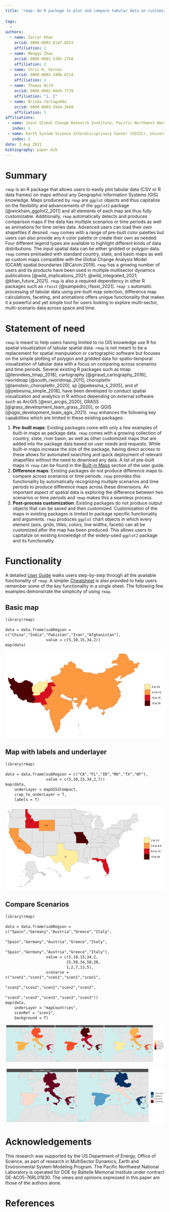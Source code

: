 ```yaml
---
title: 'rmap: An R package to plot and compare tabular data on customizable maps across scenarios and time'

tags:
  - 
authors:
  - name: Zarrar Khan
    orcid: 0000-0002-8147-8553
    affiliation: 1
  - name: Mengqi Zhao
    orcid: 0000-0001-5385-2758
    affiliation: 2 
  - name: Chris R. Vernon
    orcid: 0000-0002-3406-6214
    affiliation: 1  
  - name: Thomas Wild
    orcid: 0000-0002-6045-7729
    affiliation: "1, 2"
  - name: Brinda Yarlagadda 
    orcid: 0000-0003-2944-3449
    affiliation: 1  
affiliations:
 - name: Joint Global Change Research Institute, Pacific Northwest National Laboratory, College Park, MD, USA
   index: 1
 - name: Earth System Science Interdisciplinary Center (ESSIC), University of Maryland, College Park, MD, USA
   index: 2
date: 3 Aug 2021
bibliography: paper.bib
---
```


# Summary
`rmap` is an R package that allows users to easily plot tabular data (CSV or R data frames) on maps without any Geographic Information Systems (GIS) knowledge. Maps produced by `rmap` are `ggplot` objects and thus capitalize on the flexibility and advancements of the `ggplot2` package [@wickham_ggplot2_2011] and all elements of each map are thus fully customizable. Additionally, `rmap` automatically detects and produces comparison maps if the data has multiple scenarios or time periods as well as animations for time series data. Advanced users can load their own shapefiles if desired. `rmap` comes with a range of pre-built color palettes but users can also provide any `R` color palette or create their own as needed. Four different legend types are available to highlight different kinds of data distributions. The input spatial data can be either gridded or polygon data. `rmap` comes preloaded with standard country, state, and basin maps as well as custom maps compatible with the Global Change Analysis Model (GCAM) spatial boundaries [@Calvin:2019]. `rmap` has a growing number of users and its products have been used in multiple multisector dynamics publications [@wild_implications_2021; @wild_integrated_2021; @khan_future_2021]. `rmap` is also a required dependency in other R packages such as `rfasst` [@sampedro_rfasst_2021]. `rmap's` automatic processing of tabular data using pre-built map selection, difference map calculations, faceting, and animations offers unique functionality that makes it a powerful and yet simple tool for users looking to explore multi-sector, multi-scenario data across space and time.

# Statement of need
`rmap` is meant to help users having limited to no GIS knowledge use R for spatial visualization of tabular spatial data. `rmap` is not meant to be a replacement for spatial manipulation or cartographic software but focuses on the simple plotting of polygon and gridded data for spatio-temporal visualization of tabular data with a focus on comparing across scenarios and time periods. Several existing R packages such as tmap [@tennekes_tmap_2018], cartography [@giraud_cartography_2016], rworldmap [@south_rworldmap_2011], choroplethr [@lamstein_choroplethr_2020], sp [@pebesma_s_2005], and sf [@pebesma_simple_2018], have been developed to conduct spatial visualization and analytics in R without depending on external software such as ArcGIS [@esri_arcgis_2020], GRASS [@grass_development_team_grass_2020], or QGIS [@qgis_development_team_qgis_2021]. `rmap` enhances the following key capabilities which are limited in these existing packages:

1. **Pre-built maps**: Existing packages come with only a few examples of built-in maps as package data. `rmap` comes with a growing collection of  country, state, river basin, as well as other customized maps that are added into the package data based on user needs and requests. While built-in maps increase the size of the package, having direct access to these allows for automated searching and quick deployment of relevant shapefiles without the need to download any data. A list of pre-built maps in `rmap` can be found in the [Built-in Maps](https://jgcri.github.io/rmap/articles/vignette_map.html#maps) section of the user guide.
2. **Difference maps**: Existing packages do not produce difference maps to compare across scenarios or time periods. `rmap` provides this functionality by automatically recognizing multiple scenarios and time periods to produce difference maps across these dimensions. An important aspect of spatial data is exploring the difference between two scenarios or time periods and `rmap` makes this a seamless process.
3. **Post-process customization**: Existing packages do not produce output objects that can be saved and then customized. Customization of the maps in existing packages is limited to package specific functionality and arguments. `rmap` produces `ggplot` chart objects in which every element (axis, grids, titles, colors, line widths, facets) can all be customized after the map has been produced. This allows users to capitalize on existing knowledge of the widely-used `ggplot2` package and its functionality.

# Functionality

A detailed [User Guide](https://jgcri.github.io/rmap/articles/vignette_map.html) walks users step-by-step through all the available functionality of `rmap`. A simpler [Cheatsheet](https://jgcri.github.io/rmap/cheatsheet.pdf) is also provided to help users remember some of the key functionality in a single sheet. The following few examples demonstrate the simplicity of using `rmap`.

## Basic map

```
library(rmap)

data = data.frame(subRegion = c("China","India","Pakistan","Iran","Afghanistan"),
                  value = c(5,10,15,34,2))
map(data)
```

![Basic map plotted on data provided. `rmap` automatically chooses a country map based on the names in the 'subRegion' column in the data table.](mapCountries.png)

## Map with labels and underlayer

```
library(rmap)

data = data.frame(subRegion = c("CA","FL","ID","MO","TX","WY"),
                  value = c(5,10,15,34,2,7))
map(data, 
	underLayer = mapUS52Compact, 
	crop_to_underLayer = T, 
	labels = T)
```

![Map with chosen underLayer and labels for data provided. `rmap` automatically chooses the U.S. state map based on the names in the 'subRegion' column in the data table.](mapUScompact.png)

## Compare Scenarios

```
library(rmap)

data = data.frame(subRegion = c("Spain","Germany","Austria","Greece","Italy",
								"Spain","Germany","Austria","Greece","Italy",
								"Spain","Germany","Austria","Greece","Italy"),
                  value = c(5,10,15,34,2,
				           15,50,34,50,20,
						   1,2,7,13,5),
				  scenario = c("scen1","scen1","scen1","scen1","scen1",
							   "scen2","scen2","scen2","scen2","scen2",
							   "scen3","scen3","scen3","scen3","scen3"))
map(data,
	underLayer = "mapCountries",
	scenRef = "scen1",
	background = T)
```

![Maps showing absolute values for all three scenarios in data table.](mapScenarios.png)

![Maps showing absolute difference between chosen reference scenario ("scen1") and remaining scenarios ("scen2" and "scen3") in data table.](mapScenariosDiff.png)


# Acknowledgements
This research was supported by the US Department of Energy, Office of Science, as part of research in MultiSector Dynamics, Earth and Environmental System Modeling Program. The Pacific Northwest National Laboratory is operated for DOE by Battelle Memorial Institute under contract DE-AC05-76RL01830. The views and opinions expressed in this paper are those of the authors alone.

# References
